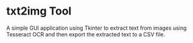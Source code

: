# txt2img Tool
 A simple GUI application using Tkinter to extract text from images using Tesseract OCR and then export the extracted text to a CSV file. 

